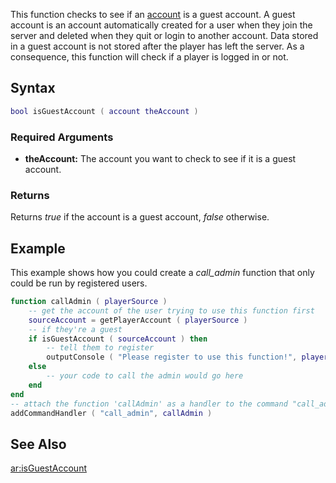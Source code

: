 This function checks to see if an [account](/docs/account.md "wikilink") is a guest account. A guest account is an account automatically created for a user when they join the server and deleted when they quit or login to another account. Data stored in a guest account is not stored after the player has left the server. As a consequence, this function will check if a player is logged in or not.

Syntax
------

``` lua
bool isGuestAccount ( account theAccount )
```

### Required Arguments

-   **theAccount:** The account you want to check to see if it is a guest account.

### Returns

Returns *true* if the account is a guest account, *false* otherwise.

Example
-------

This example shows how you could create a *call\_admin* function that only could be run by registered users.

``` lua
function callAdmin ( playerSource )
    -- get the account of the user trying to use this function first
    sourceAccount = getPlayerAccount ( playerSource )
    -- if they're a guest
    if isGuestAccount ( sourceAccount ) then
        -- tell them to register
        outputConsole ( "Please register to use this function!", playerSource )
    else
        -- your code to call the admin would go here
    end
end
-- attach the function 'callAdmin' as a handler to the command "call_admin"
addCommandHandler ( "call_admin", callAdmin )
```

See Also
--------

[ar:isGuestAccount](/docs/ar:isguestaccount.md "wikilink")
